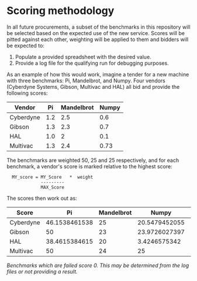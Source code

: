 # Scoring methodology

In all future procurements, a subset of the benchmarks in this repository will be selected based on the expected use of the new service.  Scores will be pitted against each other, weighting will be applied to them and bidders will be expected to:

1. Populate a provided spreadsheet with the desired value.
2. Provide a log file for the qualifying run for debugging purposes.

As an example of how this would work, imagine a tender for a new machine with three benchmarks: Pi, Mandelbrot, and Numpy.  Four vendors (Cyberdyne Systems, Gibson, Multivac and HAL) all bid and provide the following scores:

|Vendor   | Pi  | Mandelbrot | Numpy | 
|---------|-----|------------|-------|
|Cyberdyne| 1.2 | 2.5        | 0.6   | 
|Gibson   | 1.3 | 2.3        | 0.7   |
|HAL      | 1.0 | 2          | 0.1   |
|Multivac | 1.3 | 2.4        | 0.73  |


The benchmarks are weighted 50, 25 and 25 respectively, and for each benchmark, a vendor's score is marked relative to the highest score:

```
  MY_score = MY_Score   *  weight
             ---------
             MAX_Score
```

The scores then work out as:

|Score    | Pi           |Mandelbrot|Numpy        |Total        |
|---------|--------------|----------|-------------|-------------|
|Cyberdyne|46.1538461538 | 25       |20.5479452055|91.7017913593|
|Gibson	  |50            | 23       |23.9726027397|96.9726027397|
|HAL      |38.4615384615 | 20       |3.4246575342 |61.8861959958|
|Multivac |50            | 24       |25           |99           |

*Benchmarks which are failed score 0.  This may be determined from the log files or not providing a result.*

